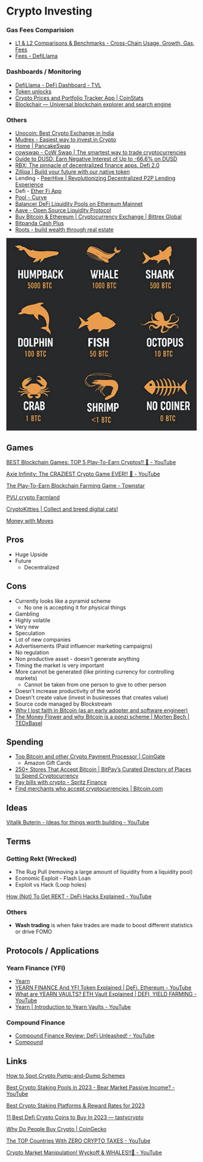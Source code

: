 # Crypto Investing

### Gas Fees Comparision

- [L1 & L2 Comparisons & Benchmarks - Cross-Chain Usage, Growth, Gas, Fees](https://dune.com/msilb7/l2-and-l1-fee-comparison-benchmarks)
- [Fees - DefiLlama](https://defillama.com/fees)

### Dashboards / Monitoring

- [DefiLlama - DeFi Dashboard - TVL](https://defillama.com/?_sp=4a5917cc-9246-49fa-a008-41c519296ec8.1684908761328)
- [Token unlocks](https://token.unlocks.app/)
- [Crypto Prices and Portfolio Tracker App | CoinStats](https://coinstats.app/)
- [Blockchair — Universal blockchain explorer and search engine](https://blockchair.com/)

### Others

- [Unocoin: Best Crypto Exchange in India](https://unocoin.com/in/)
- [Mudrex - Easiest way to invest in Crypto](https://mudrex.com/)
- [Home | PancakeSwap](https://pancakeswap.finance/)
- [cowswap - CoW Swap | The smartest way to trade cryptocurrencies](https://swap.cow.fi/)
- [Guide to DUSD: Earn Negative Interest of Up to -66.6% on DUSD](https://blog.defichain.com/earn-returns-with-negative-interest-rates/)
- [RBX: The pinnacle of decentralized finance apps. Defi 2.0](https://rbxdefi.com/)
- [Zilliqa | Build your future with our native token](https://www.zilliqa.com/what-is-zil)
- Lending - [PeerHive | Revolutionizing Decentralized P2P Lending Experience](https://peerhive.app/)
- Defi - [Ether Fi App](https://www.mainnet.ether.fi/)
- [Pool - Curve](https://curve.fi/#/ethereum/pools/steth/deposit/)
- [Balancer DeFi Liquidity Pools on Ethereum Mainnet](https://app.balancer.fi/#/ethereum)
- [Aave - Open Source Liquidity Protocol](https://aave.com/)
- [Buy Bitcoin & Ethereum | Cryptocurrency Exchange | Bittrex Global](https://global.bittrex.com/)
- [Bitpanda Cash Plus](https://www.bitpanda.com/en/bitpanda-cash-plus)
- [Roots - build wealth through real estate](https://www.investwithroots.com/)

![ranks-of-bitcoin-holders](../media/Screenshot%202023-04-03%20at%209.02.03%20AM.png)

## Games

[BEST Blockchain Games: TOP 5 Play-To-Earn Cryptos!! 💯 - YouTube](https://www.youtube.com/watch?v=zchIkjXtOtk)

[Axie Infinity: The CRAZIEST Crypto Game EVER!! 🤯 - YouTube](https://www.youtube.com/watch?v=zQPyDc88X8o)

[The Play-To-Earn Blockchain Farming Game - Townstar](https://townstar.com/)

[PVU crypto Farmland](https://plantvsundead.com/)

[CryptoKitties | Collect and breed digital cats!](https://www.cryptokitties.co/)

[Money with Moves](https://zbd.gg/)

## Pros

- Huge Upside
- Future
  - Decentralized

## Cons

- Currently looks like a pyramid scheme
  - No one is accepting it for physical things
- Gambling
- Highly volatile
- Very new
- Speculation
- Lot of new companies
- Advertisements (Paid influencer marketing campaigns)
- No regulation
- Non productive asset - doesn't generate anything
- Timing the market is very important
- More cannot be generated (like printing currency for controlling markets)
  - Cannot be taken from one person to give to other person
- Doesn't increase productivity of the world
- Doesn't create value (invest in businesses that creates value)
- Source code managed by Blockstream
- [Why I lost faith in Bitcoin (as an early adopter and software engineer)](https://www.youtube.com/watch?v=vjwVtl-VBDw)
- [The Money Flower and why Bitcoin is a ponzi scheme | Morten Bech | TEDxBasel](https://www.youtube.com/watch?v=UK0ATammdRo)

## Spending

- [Top Bitcoin and other Crypto Payment Processor | CoinGate](https://coingate.com/)
  - Amazon Gift Cards
- [250+ Stores That Accept Bitcoin | BitPay’s Curated Directory of Places to Spend Cryptocurrency](https://bitpay.com/directory/)
- [Pay bills with crypto - Spritz Finance](https://www.spritz.finance/)
- [Find merchants who accept cryptocurrencies | Bitcoin.com](https://www.bitcoin.com/find-crypto-merchants/)

## Ideas

[Vitalik Buterin - Ideas for things worth building - YouTube](https://www.youtube.com/watch?v=rp3cDq2LiBM)

## Terms

### Getting Rekt (Wrecked)

- The Rug Pull (removing a large amount of liquidity from a liquidity pool)
- Economic Exploit - Flash Loan
- Exploit vs Hack (Loop holes)

[How (Not) To Get REKT - DeFi Hacks Explained - YouTube](https://www.youtube.com/watch?v=EawgqVdUZCI)

### Others

- **Wash trading** is when fake trades are made to boost different statistics or drive FOMO

## Protocols / Applications

### Yearn Finance (YFI)

- [Yearn](https://yearn.finance/)
- [YEARN FINANCE And YFI Token Explained | DeFi, Ethereum - YouTube](https://www.youtube.com/watch?v=qG1goOptZ5w&ab_channel=Finematics)
- [What are YEARN VAULTS? ETH Vault Explained | DEFI, YIELD FARMING - YouTube](https://www.youtube.com/watch?v=9vTaNl2_B8A&ab_channel=Finematics)
- [Yearn | Introduction to Yearn Vaults - YouTube](https://www.youtube.com/watch?v=a1TsO62402c)

### Compound Finance

- [Compound Finance Review: DeFi Unleashed! - YouTube](https://www.youtube.com/watch?v=FUhlxX0pYQo)
- [Compound](https://compound.finance/)

## Links

[How to Spot Crypto Pump-and-Dump Schemes](https://www.coindesk.com/learn/how-to-spot-crypto-pump-and-dump-schemes)

[Best Crypto Staking Pools in 2023 - Bear Market Passive Income? - YouTube](https://www.youtube.com/watch?v=mleAqEKEb10)

[Best Crypto Staking Platforms & Reward Rates for 2023](https://milkroad.com/staking)

[11 Best Defi Crypto Coins to Buy In 2023 — tastycrypto](https://www.tastycrypto.com/blog/top-defi-tokens)

[Why Do People Buy Crypto | CoinGecko](https://www.coingecko.com/research/publications/why-people-buy-crypto)

[The TOP Countries With ZERO CRYPTO TAXES - YouTube](https://www.youtube.com/watch?v=tdlmv4iHFb4&ab_channel=MoneyRules-InvestingTips)

[Crypto Market Manipulation! Wyckoff & WHALES!!🐋 - YouTube](https://www.youtube.com/watch?v=ltcnTTeDFjY)
